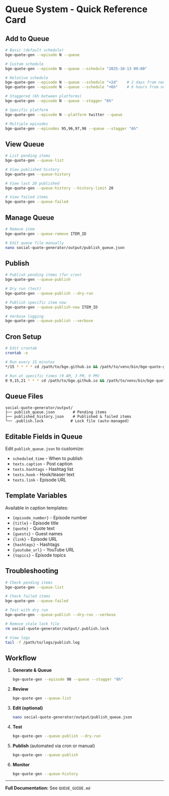 # Queue System - Quick Reference Card

## Add to Queue

```bash
# Basic (default schedule)
bge-quote-gen --episode N --queue

# Custom schedule
bge-quote-gen --episode N --queue --schedule "2025-10-13 09:00"

# Relative schedule
bge-quote-gen --episode N --queue --schedule "+2d"    # 2 days from now
bge-quote-gen --episode N --queue --schedule "+6h"    # 6 hours from now

# Staggered (6h between platforms)
bge-quote-gen --episode N --queue --stagger "6h"

# Specific platform
bge-quote-gen --episode N --platform twitter --queue

# Multiple episodes
bge-quote-gen --episodes 95,96,97,98 --queue --stagger "6h"
```

## View Queue

```bash
# List pending items
bge-quote-gen --queue-list

# View published history
bge-quote-gen --queue-history

# View last 20 published
bge-quote-gen --queue-history --history-limit 20

# View failed items
bge-quote-gen --queue-failed
```

## Manage Queue

```bash
# Remove item
bge-quote-gen --queue-remove ITEM_ID

# Edit queue file manually
nano social-quote-generator/output/publish_queue.json
```

## Publish

```bash
# Publish pending items (for cron)
bge-quote-gen --queue-publish

# Dry run (test)
bge-quote-gen --queue-publish --dry-run

# Publish specific item now
bge-quote-gen --queue-publish-now ITEM_ID

# Verbose logging
bge-quote-gen --queue-publish --verbose
```

## Cron Setup

```bash
# Edit crontab
crontab -e

# Run every 15 minutes
*/15 * * * * cd /path/to/bge.github.io && /path/to/venv/bin/bge-quote-gen --queue-publish >> /path/to/logs/publish.log 2>&1

# Run at specific times (9 AM, 3 PM, 9 PM)
0 9,15,21 * * * cd /path/to/bge.github.io && /path/to/venv/bin/bge-quote-gen --queue-publish >> /path/to/logs/publish.log 2>&1
```

## Queue Files

```
social-quote-generator/output/
├── publish_queue.json        # Pending items
├── published_history.json    # Published & failed items
└── .publish.lock            # Lock file (auto-managed)
```

## Editable Fields in Queue

Edit `publish_queue.json` to customize:

- `scheduled_time` - When to publish
- `texts.caption` - Post caption
- `texts.hashtags` - Hashtag list
- `texts.hook` - Hook/teaser text
- `texts.link` - Episode URL

## Template Variables

Available in caption templates:

- `{episode_number}` - Episode number
- `{title}` - Episode title
- `{quote}` - Quote text
- `{guests}` - Guest names
- `{link}` - Episode URL
- `{hashtags}` - Hashtags
- `{youtube_url}` - YouTube URL
- `{topics}` - Episode topics

## Troubleshooting

```bash
# Check pending items
bge-quote-gen --queue-list

# Check failed items
bge-quote-gen --queue-failed

# Test with dry run
bge-quote-gen --queue-publish --dry-run --verbose

# Remove stale lock file
rm social-quote-generator/output/.publish.lock

# View logs
tail -f /path/to/logs/publish.log
```

## Workflow

1. **Generate & Queue**
   ```bash
   bge-quote-gen --episode 98 --queue --stagger "6h"
   ```

2. **Review**
   ```bash
   bge-quote-gen --queue-list
   ```

3. **Edit (optional)**
   ```bash
   nano social-quote-generator/output/publish_queue.json
   ```

4. **Test**
   ```bash
   bge-quote-gen --queue-publish --dry-run
   ```

5. **Publish** (automated via cron or manual)
   ```bash
   bge-quote-gen --queue-publish
   ```

6. **Monitor**
   ```bash
   bge-quote-gen --queue-history
   ```

---

**Full Documentation:** See `QUEUE_GUIDE.md`
